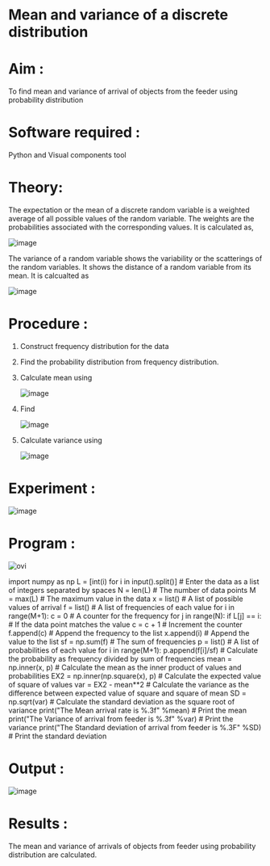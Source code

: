 #  Mean and variance of a discrete  distribution


# Aim : 

To find mean and variance of arrival of objects from the feeder using probability distribution


# Software required :  

Python and Visual components tool

# Theory:

The expectation or the mean of a discrete random variable is a weighted average of all possible
values of the random variable. The weights are the probabilities associated with the corresponding values. 
It is calculated as,

![image](https://user-images.githubusercontent.com/103921593/192938463-e34177f4-f188-48a0-bda2-8f6d1d660ed2.png)

The variance of a random variable shows the variability or the scatterings of the random variables.
It shows the distance of a random variable from its mean. It is calcualted as

![image](https://user-images.githubusercontent.com/103921593/192938695-99fedc01-34d5-4d36-84df-5880e766ed0c.png)


# Procedure :

1. Construct frequency distribution for the data

2. Find the  probability distribution from frequency distribution.

3. Calculate mean using 
   
   ![image](https://user-images.githubusercontent.com/103921593/192940431-03b81777-c54d-4286-b4f4-82dfe7666b4c.png)

4. Find  
   
      ![image](https://user-images.githubusercontent.com/103921593/192940255-2d9dd746-6875-4a6d-877b-6da6cdb96ab1.png)

5.  Calculate variance using 
  
      ![image](https://user-images.githubusercontent.com/103921593/192942852-913550a9-fabe-4a55-b956-0487b18bbd97.png)


# Experiment :

![image](https://user-images.githubusercontent.com/103921593/229993174-5b67e57e-3e01-4ac4-9f83-410a932b22bf.png)

# Program :
![ovi](https://github.com/Oviya49/Mean-and-Variance/assets/153576803/5930e60f-bfa1-4136-ad5e-ebd5099c2575)

import numpy as np
L = [int(i) for i in input().split()] # Enter the data as a list of integers separated by spaces
N = len(L) # The number of data points
M = max(L) # The maximum value in the data
x = list() # A list of possible values of arrival
f = list() # A list of frequencies of each value
for i in range(M+1):
    c = 0 # A counter for the frequency
    for j in range(N):
        if L[j] == i: # If the data point matches the value
            c = c + 1 # Increment the counter
    f.append(c) # Append the frequency to the list
    x.append(i) # Append the value to the list
sf = np.sum(f) # The sum of frequencies
p = list() # A list of probabilities of each value
for i in range(M+1):
    p.append(f[i]/sf) # Calculate the probability as frequency divided by sum of frequencies
mean = np.inner(x, p) # Calculate the mean as the inner product of values and probabilities
EX2 = np.inner(np.square(x), p) # Calculate the expected value of square of values
var = EX2 - mean**2 # Calculate the variance as the difference between expected value of square and square of mean
SD = np.sqrt(var) # Calculate the standard deviation as the square root of variance
print("The Mean arrival rate is %.3f" %mean) # Print the mean
print("The Variance of arrival from feeder is %.3f" %var) # Print the variance
print("The Standard deviation of arrival from feeder is %.3F" %SD) # Print the standard deviation




# Output : 
![image](https://github.com/Oviya49/Mean-and-Variance/assets/153576803/30a26c19-281d-4951-b546-ccb0dada5fed)


# Results :
The mean and variance of arrivals of objects from feeder using probability distribution are calculated.

